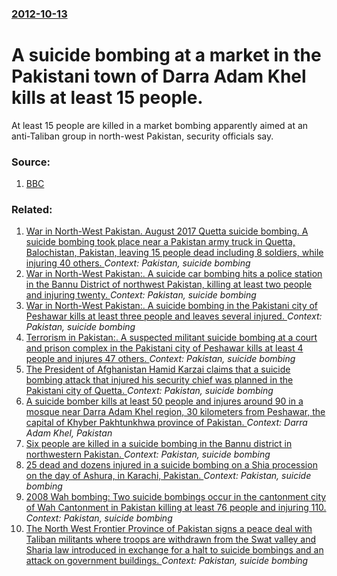 ### [2012-10-13](/news/2012/10/13/index.md)

# A suicide bombing at a market in the Pakistani town of Darra Adam Khel kills at least 15 people. 

At least 15 people are killed in a market bombing apparently aimed at an anti-Taliban group in north-west Pakistan, security officials say.


### Source:

1. [BBC](http://www.bbc.co.uk/news/world-asia-19935104)

### Related:

1. [War in North-West Pakistan. August 2017 Quetta suicide bombing. A suicide bombing took place near a Pakistan army truck in Quetta, Balochistan, Pakistan, leaving 15 people dead including 8 soldiers, while injuring 40 others. ](/news/2017/08/12/war-in-north-west-pakistan-august-2017-quetta-suicide-bombing-a-suicide-bombing-took-place-near-a-pakistan-army-truck-in-quetta-balochist.md) _Context: Pakistan, suicide bombing_
2. [War in North-West Pakistan:. A suicide car bombing hits a police station in the Bannu District of northwest Pakistan, killing at least two people and injuring twenty. ](/news/2013/05/8/war-in-north-west-pakistan-a-suicide-car-bombing-hits-a-police-station-in-the-bannu-district-of-northwest-pakistan-killing-at-least-two-p.md) _Context: Pakistan, suicide bombing_
3. [War in North-West Pakistan:. A suicide bombing in the Pakistani city of Peshawar kills at least three people and leaves several injured. ](/news/2013/05/24/war-in-north-west-pakistan-a-suicide-bombing-in-the-pakistani-city-of-peshawar-kills-at-least-three-people-and-leaves-several-injured.md) _Context: Pakistan, suicide bombing_
4. [Terrorism in Pakistan:. A suspected militant suicide bombing at a court and prison complex in the Pakistani city of Peshawar kills at least 4 people and injures 47 others. ](/news/2013/03/18/terrorism-in-pakistan-a-suspected-militant-suicide-bombing-at-a-court-and-prison-complex-in-the-pakistani-city-of-peshawar-kills-at-least.md) _Context: Pakistan, suicide bombing_
5. [The President of Afghanistan Hamid Karzai claims that a suicide bombing attack that injured his security chief was planned in the Pakistani city of Quetta. ](/news/2012/12/8/the-president-of-afghanistan-hamid-karzai-claims-that-a-suicide-bombing-attack-that-injured-his-security-chief-was-planned-in-the-pakistani.md) _Context: Pakistan, suicide bombing_
6. [A suicide bomber kills at least 50 people and injures around 90 in a mosque near Darra Adam Khel region, 30 kilometers from Peshawar, the capital of Khyber Pakhtunkhwa province of Pakistan. ](/news/2010/11/5/a-suicide-bomber-kills-at-least-50-people-and-injures-around-90-in-a-mosque-near-darra-adam-khel-region-30-kilometers-from-peshawar-the-ca.md) _Context: Darra Adam Khel, Pakistan_
7. [Six people are killed in a suicide bombing in the Bannu district in northwestern Pakistan. ](/news/2010/11/30/six-people-are-killed-in-a-suicide-bombing-in-the-bannu-district-in-northwestern-pakistan.md) _Context: Pakistan, suicide bombing_
8. [ 25 dead and dozens injured in a suicide bombing on a Shia procession on the day of Ashura, in Karachi, Pakistan. ](/news/2009/12/28/25-dead-and-dozens-injured-in-a-suicide-bombing-on-a-shia-procession-on-the-day-of-ashura-in-karachi-pakistan.md) _Context: Pakistan, suicide bombing_
9. [ 2008 Wah bombing: Two suicide bombings occur in the cantonment city of Wah Cantonment in Pakistan killing at least 76 people and injuring 110. ](/news/2008/08/21/2008-wah-bombing-two-suicide-bombings-occur-in-the-cantonment-city-of-wah-cantonment-in-pakistan-killing-at-least-76-people-and-injuring-1.md) _Context: Pakistan, suicide bombing_
10. [ The North West Frontier Province of Pakistan signs a peace deal with Taliban militants where troops are withdrawn from the Swat valley and Sharia law introduced in exchange for a halt to suicide bombings and an attack on government buildings. ](/news/2008/05/21/the-north-west-frontier-province-of-pakistan-signs-a-peace-deal-with-taliban-militants-where-troops-are-withdrawn-from-the-swat-valley-and.md) _Context: Pakistan, suicide bombing_
